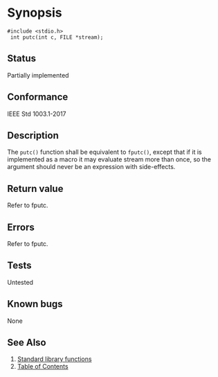 # Synopsis 
`#include <stdio.h>`</br>
` int putc(int c, FILE *stream);`</br>

## Status
Partially implemented
## Conformance
IEEE Std 1003.1-2017
## Description

The `putc()` function shall be equivalent to `fputc()`, except that if it is
implemented as a macro it may evaluate stream more than once, so the argument should never be an expression with
side-effects.


## Return value


Refer to fputc.


## Errors


Refer to fputc.




## Tests

Untested

## Known bugs

None

## See Also 
1. [Standard library functions](../README.md)
2. [Table of Contents](../../../README.md)
